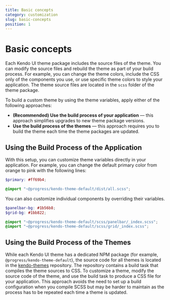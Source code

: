 ```yaml
---
title: Basic concepts
category: customization
slug: basic-concepts
position: 1
---
```


# Basic concepts
Each Kendo UI theme package includes the source files of the theme. You can modify the source files and rebuild the theme as part of your build process. For example, you can change the theme colors, include the CSS only of the components you use, or use specific theme colors to style your application. The theme source files are located in the `scss` folder of the theme package.

To build a custom theme by using the theme variables, apply either of the following approaches:

- **(Recommended) Use the build process of your application** — this approach simplifies upgrades to new theme package versions.
- **Use the build process of the themes** — this approach requires you to build the theme each time the theme packages are updated.

## Using the Build Process of the Application
With this setup, you can customize theme variables directly in your application. For example, you can change the default primary color from orange to pink with the following lines:

```scss
$primary: #ff69b4;

@import "~@progress/kendo-theme-default/dist/all.scss";
```

You can also customize individual components by overriding their variables.

```scss
$panelbar-bg: #1b56b8;
$grid-bg: #1bb822;

@import "~@progress/kendo-theme-default/scss/panelbar/_index.scss";
@import "~@progress/kendo-theme-default/scss/grid/_index.scss";
```

## Using the Build Process of the Themes
While each Kendo UI theme has a dedicated NPM package (for example, `@progress/kendo-theme-default`), the source code for all themes is located in the [kendo-themes](https://github.com/telerik/kendo-themes) repository. The repository contains a build task that compiles the theme sources to CSS. To customize a theme, modify the source code of the theme, and use the build task to produce a CSS file for your application. This approach avoids the need to set up a build configuration when you compile SCSS but may be harder to maintain as the process has to be repeated each time a theme is updated.
